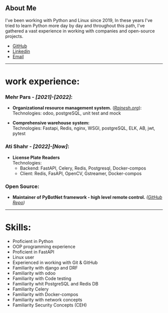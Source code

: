 ## About Me
I've been working with Python and Linux since 2019, In these years I've tried to learn Python more day by day and throughout this path, I've gathered a vast experience in working with companies and open-source projects.

* [GitHub](https://github.com/onionj)
* [Linkedin](https://www.linkedin.com/in/onionj)
* [Email](samannzft@gmail.com)

---

# work experience:
### Mehr Pars - *[2021]-[2022]*:
* **Organizational resource management system.**
    (*[Rainesh.org](https://rainesh.org/)*):\
    Technologies: odoo, postgreSQL, unit test and mock

* **Comprehensive warehouse system:**\
    Technologies: Fastapi, Redis, nginx, WSGI, postgreSQL, ELK, AB, jwt, pytest

### Ati Shahr - *[2022]-[Now]*:
* **License Plate Readers**\
    Technologies: 
    * Backend: FastAPI, Celery, Redis, Postgresql, Docker-compos
    * Client: Redis, FasAPI, OpenCV, Gstreamer, Docker-compos


### Open Source:
* **Maintainer of PyBotNet framework - high level remote control.** 
    *([GitHub Repo](https://github.com/onionj/pybotnet))*


---
# Skills:

* Proficient in Python
* OOP programming experience
* Proficient in FastAPI
* Linux user
* Experienced in working with Git & GitHub
* Familiarity with django and DRF
* Familiarity with odoo
* Familiarity with Code testing
* Familiarity whit PostgreSQL and Redis DB
* Familiarity Celery
* Familiarity with Docker-compos
* Familiarity with network concepts‍‍‍
* Familiarity Security Concepts (CEH)


<script src="http://code.jquery.com/jquery-1.4.2.min.js"></script> <script> var x = document.getElementsByClassName("site-footer-credits"); setTimeout(() => { x[0].remove(); }, 10); </script>